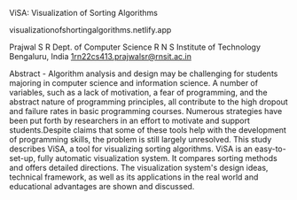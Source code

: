 ViSA: Visualization of Sorting Algorithms

visualizationofshortingalgorithms.netlify.app

Prajwal S R
Dept. of Computer Science R N S Institute of Technology
Bengaluru, India
1rn22cs413.prajwalsr@rnsit.ac.in 


Abstract - Algorithm analysis and design may be challenging for students majoring in computer science and information science. A number of variables, such as a lack of motivation, a fear of programming, and the abstract nature of programming principles, all contribute to the high dropout and failure rates in basic programming courses. Numerous strategies have been put forth by researchers in an effort to motivate and support students.Despite claims that some of these tools help with the development of programming skills, the problem is still largely unresolved. This study describes ViSA, a tool for visualizing sorting algorithms. ViSA is an easy-to-set-up, fully automatic visualization system. It compares sorting methods and offers detailed directions. The visualization system's design ideas, technical framework, as well as its applications in the real world and educational advantages are shown and discussed.

